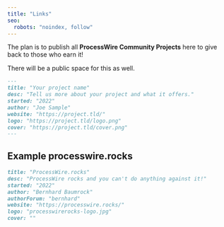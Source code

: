 ```yaml
---
title: "Links"
seo:
  robots: "noindex, follow"
---
```


The plan is to publish all **ProcessWire Community Projects** here to give back to those who earn it!

There will be a public space for this as well.

```md
---
title: "Your project name"
desc: "Tell us more about your project and what it offers."
started: "2022"
author: "Joe Sample"
website: "https://project.tld/"
logo: "https://project.tld/logo.png"
cover: "https://project.tld/cover.png"
---
```

## Example processwire.rocks

```md
title: "ProcessWire.rocks"
desc: "ProcessWire rocks and you can't do anything against it!"
started: "2022"
author: "Bernhard Baumrock"
authorForum: "bernhard"
website: "https://processwire.rocks/"
logo: "processwirerocks-logo.jpg"
cover: ""
```
